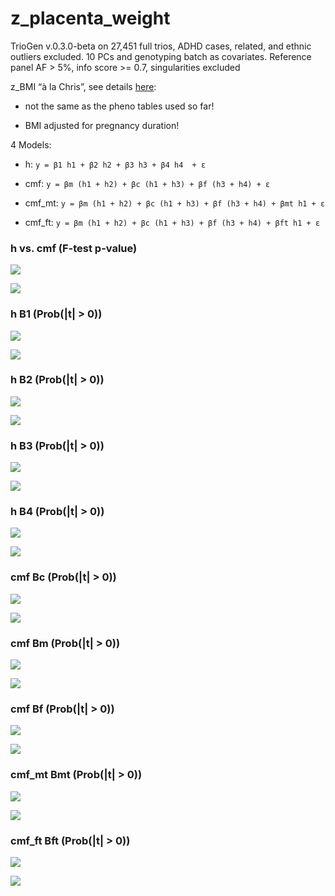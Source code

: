 # z_placenta_weight


TrioGen v.0.3.0-beta on 27,451 full trios, ADHD cases, related, and ethnic outliers excluded. 10 PCs and genotyping batch as covariates. Reference panel AF > 5%, info score >= 0.7, singularities excluded

z_BMI “à la Chris”, see details [here](../pheno/plots.md):

- not the same as the pheno tables used so far!

- BMI adjusted for pregnancy duration!


4 Models:

- h: `y = β1 h1 + β2 h2 + β3 h3 + β4 h4  + ε`

- cmf: `y = βm (h1 + h2) + βc (h1 + h3) + βf (h3 + h4) + ε`

- cmf_mt: `y = βm (h1 + h2) + βc (h1 + h3) + βf (h3 + h4) + βmt h1 + ε`

- cmf_ft: `y = βm (h1 + h2) + βc (h1 + h3) + βf (h3 + h4) + βft h1 + ε`


### h vs. cmf (F-test p-value)

![](z_placenta_weight_cmf_h_p_MH.png)

![](z_placenta_weight_cmf_h_p_QQ.png)


### h B1 (Prob(|t| > 0))

![](z_placenta_weight_h_B1_p_MH.png)

![](z_placenta_weight_h_B1_p_QQ.png)


### h B2 (Prob(|t| > 0))

![](z_placenta_weight_h_B2_p_MH.png)

![](z_placenta_weight_h_B2_p_QQ.png)


### h B3 (Prob(|t| > 0))

![](z_placenta_weight_h_B3_p_MH.png)

![](z_placenta_weight_h_B3_p_QQ.png)


### h B4 (Prob(|t| > 0))

![](z_placenta_weight_h_B4_p_MH.png)

![](z_placenta_weight_h_B4_p_QQ.png)


### cmf Bc (Prob(|t| > 0))

![](z_placenta_weight_cmf_Bc_p_MH.png)

![](z_placenta_weight_cmf_Bc_p_QQ.png)


### cmf Bm (Prob(|t| > 0))

![](z_placenta_weight_cmf_Bm_p_MH.png)

![](z_placenta_weight_cmf_Bm_p_QQ.png)


### cmf Bf (Prob(|t| > 0))

![](z_placenta_weight_cmf_Bf_p_MH.png)

![](z_placenta_weight_cmf_Bf_p_QQ.png)


### cmf_mt Bmt (Prob(|t| > 0))

![](z_placenta_weight_cmf_mt_Bmt_p_MH.png)

![](z_placenta_weight_cmf_mt_Bmt_p_QQ.png)


### cmf_ft Bft (Prob(|t| > 0))

![](z_placenta_weight_cmf_ft_Bft_p_MH.png)

![](z_placenta_weight_cmf_ft_Bft_p_QQ.png)

